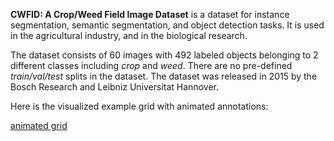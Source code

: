 **CWFID: A Crop/Weed Field Image Dataset** is a dataset for instance segmentation, semantic segmentation, and object detection tasks. It is used in the agricultural industry, and in the biological research. 

The dataset consists of 60 images with 492 labeled objects belonging to 2 different classes including *crop* and *weed*. There are no pre-defined <i>train/val/test</i> splits in the dataset. The dataset was released in 2015 by the Bosch Research and Leibniz Universitat Hannover.

Here is the visualized example grid with animated annotations:

[animated grid](https://github.com/dataset-ninja/cwfid/raw/main/visualizations/horizontal_grid.webm)

